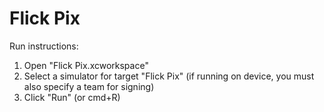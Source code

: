 # Flick Pix

Run instructions:

1. Open "Flick Pix.xcworkspace"
2. Select a simulator for target "Flick Pix" (if running on device, you must also specify a team for signing)
3. Click "Run" (or cmd+R)
